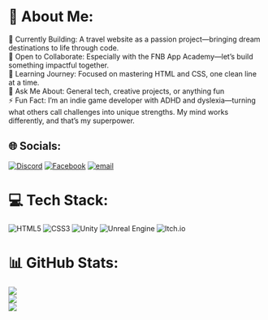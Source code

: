 # 💫 About Me:
🔭 Currently Building: A travel website as a passion project—bringing dream destinations to life through code.<br>👯 Open to Collaborate: Especially with the FNB App Academy—let’s build something impactful together.<br>🌱 Learning Journey: Focused on mastering HTML and CSS, one clean line at a time.<br>💬 Ask Me About: General tech, creative projects, or anything fun<br>⚡ Fun Fact: I’m an indie game developer with ADHD and dyslexia—turning what others call challenges into unique strengths. My mind works differently, and that’s my superpower.


## 🌐 Socials:
[![Discord](https://img.shields.io/badge/Discord-%237289DA.svg?logo=discord&logoColor=white)](https://discord.gg/thelastdev._47890) [![Facebook](https://img.shields.io/badge/Facebook-%231877F2.svg?logo=Facebook&logoColor=white)]([https://facebook.com/https://www.facebook.com/61555262514397](https://www.facebook.com/profile.php?id=61555262514397)) [![email](https://img.shields.io/badge/Email-D14836?logo=gmail&logoColor=white)](mailto:snyirendawashere@gmail.com) 

# 💻 Tech Stack:
![HTML5](https://img.shields.io/badge/html5-%23E34F26.svg?style=for-the-badge&logo=html5&logoColor=white) ![CSS3](https://img.shields.io/badge/css3-%231572B6.svg?style=for-the-badge&logo=css3&logoColor=white) ![Unity](https://img.shields.io/badge/unity-%23000000.svg?style=for-the-badge&logo=unity&logoColor=white) ![Unreal Engine](https://img.shields.io/badge/unrealengine-%23313131.svg?style=for-the-badge&logo=unrealengine&logoColor=white) ![Itch.io](https://img.shields.io/badge/Itch-%23FF0B34.svg?style=for-the-badge&logo=Itch.io&logoColor=white)
# 📊 GitHub Stats:
![](https://github-readme-stats.vercel.app/api?username=SoggyWaffleXD&theme=radical&hide_border=false&include_all_commits=false&count_private=true)<br/>
![](https://nirzak-streak-stats.vercel.app/?user=SoggyWaffleXD&theme=radical&hide_border=false)<br/>
![](https://github-readme-stats.vercel.app/api/top-langs/?username=SoggyWaffleXD&theme=radical&hide_border=false&include_all_commits=false&count_private=true&layout=compact)

<!-- Proudly created with GPRM ( https://gprm.itsvg.in ) -->

